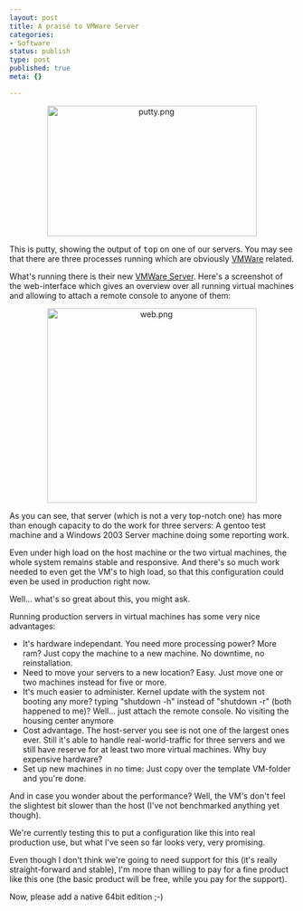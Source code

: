 ```yaml
---
layout: post
title: A praise to VMWare Server
categories:
- Software
status: publish
type: post
published: true
meta: {}

---
```

<div align="center">
<a href="http://www.gnegg.ch/archives/putty.png"><img alt="putty.png" src="http://www.gnegg.ch/archives/putty-thumb.png" width="370" height="231" /></a>
</div>
<p>This is putty, showing the output of <tt>top</tt> on one of our servers. You may see that there are three processes running which are obviously <a href="http://www.vmware.com">VMWare</a> related.</p>
<p>What's running there is their new <a href="http://www.vmware.com/products/server/">VMWare Server</a>. Here's a screenshot of the web-interface which gives an overview over all running virtual machines and allowing to attach a remote console to anyone of them:</p>
<div align="center">
<a href="http://www.gnegg.ch/archives/web.png"><img alt="web.png" src="http://www.gnegg.ch/archives/web-thumb.png" width="370" height="344" /></a>
</div>
<p>As you can see, that server (which is not a very top-notch one) has more than enough capacity to do the work for three servers: A gentoo test machine and a Windows 2003 Server machine doing some reporting work.</p>
<p>Even under high load on the host machine or the two virtual machines, the whole system remains stable and responsive. And there's so much work needed to even get the VM's to high load, so that this configuration could even be used in production right now.</p>
<p>Well... what's so great about this, you might ask.</p>
<p>Running production servers in virtual machines has some very nice advantages:</p>
<ul>
 <li>It's hardware independant. You need more processing power? More ram? Just copy the machine to a new machine. No downtime, no reinstallation.</li>
 <li>Need to move your servers to a new location? Easy. Just move one or two machines instead for five or more.</li>
 <li>It's much easier to administer. Kernel update with the system not booting any more? typing "shutdown -h" instead of "shutdown -r" (both happened to me)? Well... just attach the remote console. No visiting the housing center anymore</li>
 <li>Cost advantage. The host-server you see is not one of the largest ones ever. Still it's able to handle real-world-traffic for three servers and we still have reserve for at least two more virtual machines. Why buy expensive hardware?</li>
 <li>Set up new machines in no time: Just copy over the template VM-folder and you're done.</li>
</ul>
<p>And in case you wonder about the performance? Well, the VM's don't feel the slightest bit slower than the host (I've not benchmarked anything yet though). </p>
<p>We're currently testing this to put a configuration like this into real production use, but what I've seen so far looks very, very promising.</p>
<p>Even though I don't think we're going to need support for this (it's really straight-forward and stable), I'm more than willing to pay for a fine product like this one (the basic product will be free, while you pay for the support).</p>
<p>Now, please add a native 64bit edition ;-)</p>
